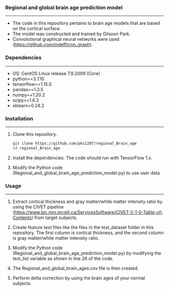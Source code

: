 ### Regional and global brain age prediction model
---
- The code in this repository pertains to brain age models that are based on the cortical surface. 
- The model was constructed and trained by Gilsoon Park.
- Convolutional graphical neural networks were used (https://github.com/mdeff/cnn_graph).


### Dependencies
---
* OS: CentOS Linux release 7.9.2009 (Core)
* python==3.7.10
* tensorflow==1.15.0
* pandas==1.3.5
* numpy==1.20.2
* scipy==1.6.2
* sklearn=0.24.2

### Installation
---
1. Clone this repository.
   ```sh
   git clone https://github.com/pks1207/regional_Brain_age
   cd regional_Brain_age
   ```

2. Install the dependencies. The code should run with TensorFlow 1.x. 

3. Modify the Python code (Regional_and_global_brain_age_prediction_model.py) to use user data

### Usage
---

1. Extract cortical thickness and gray matter/white matter intensity ratio by using the CIVET pipeline (https://www.bic.mni.mcgill.ca/ServicesSoftware/CIVET-2-1-0-Table-of-Contents) from target subjects.

2. Create feature text files like the files in the test_dataset folder in this repository. The first column is cortical thickness, and the second column is gray matter/white matter intensity ratio.

3. Modify the Python code (Regional_and_global_brain_age_prediction_model.py) by modifying the test_list variable as shown in line 26 of the code.

4. The Regional_and_global_brain_ages.csv file is then created.

5. Perform delta correction by using the brain ages of your normal subjects.
